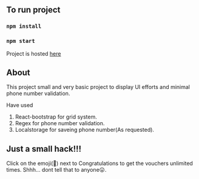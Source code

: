 ## To run project
### `npm install`
### `npm start`

Project is hosted [here](https://gokwik-campaign.netlify.app/)

## About
This project small and very basic project to display UI efforts and minimal phone number validation.

Have used 
1. React-bootstrap for grid system.
2. Regex for phone number validation.
3. Localstorage for saveing phone number(As requested).  

## Just a small hack!!!
Click on the emoji(:partying_face:) next to Congratulations to get the vouchers unlimited times.
Shhh... dont tell that to anyone:stuck_out_tongue:.